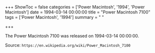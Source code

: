 +++
ShowToc = false
categories = ['Power Macintosh', '1994', 'Power Macintosh']
date = 1994-03-14 00:00:00
title = "Power Macintosh 7100"
tags = ['Power Macintosh', '1994']
summary = " "

+++

The Power Macintosh 7100 was released on 1994-03-14 00:00:00.

Source: `https://en.wikipedia.org/wiki/Power_Macintosh_7100`
